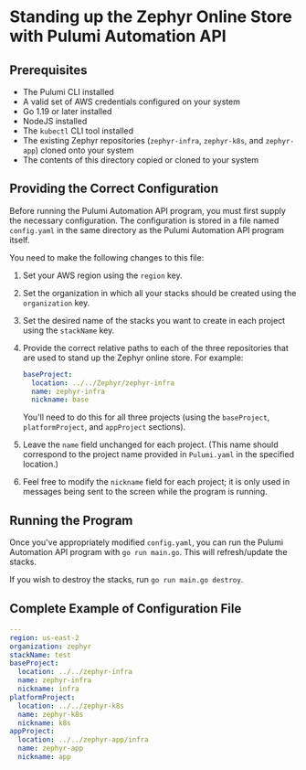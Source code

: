 # Standing up the Zephyr Online Store with Pulumi Automation API

## Prerequisites

* The Pulumi CLI installed
* A valid set of AWS credentials configured on your system
* Go 1.19 or later installed
* NodeJS installed
* The `kubectl` CLI tool installed
* The existing Zephyr repositories (`zephyr-infra`, `zephyr-k8s`, and `zephyr-app`) cloned onto your system
* The contents of this directory copied or cloned to your system

## Providing the Correct Configuration

Before running the Pulumi Automation API program, you must first supply the necessary configuration. The configuration is stored in a file named `config.yaml` in the same directory as the Pulumi Automation API program itself.

You need to make the following changes to this file:

1. Set your AWS region using the `region` key.
2. Set the organization in which all your stacks should be created using the `organization` key.
3. Set the desired name of the stacks you want to create in each project using the `stackName` key.
4. Provide the correct relative paths to each of the three repositories that are used to stand up the Zephyr online store. For example:

    ```yaml
    baseProject:
      location: ../../Zephyr/zephyr-infra
      name: zephyr-infra
      nickname: base
    ```

    You'll need to do this for all three projects (using the `baseProject`, `platformProject`, and `appProject` sections).
5. Leave the `name` field unchanged for each project. (This name should correspond to the project name provided in `Pulumi.yaml` in the specified location.)
6. Feel free to modify the `nickname` field for each project; it is only used in messages being sent to the screen while the program is running.

## Running the Program

Once you've appropriately modified `config.yaml`, you can run the Pulumi Automation API program with `go run main.go`. This will refresh/update the stacks.

If you wish to destroy the stacks, run `go run main.go destroy`.

## Complete Example of Configuration File

```yaml
---
region: us-east-2
organization: zephyr
stackName: test
baseProject:
  location: ../../zephyr-infra
  name: zephyr-infra
  nickname: infra
platformProject:
  location: ../../zephyr-k8s
  name: zephyr-k8s
  nickname: k8s
appProject:
  location: ../../zephyr-app/infra
  name: zephyr-app
  nickname: app
```
